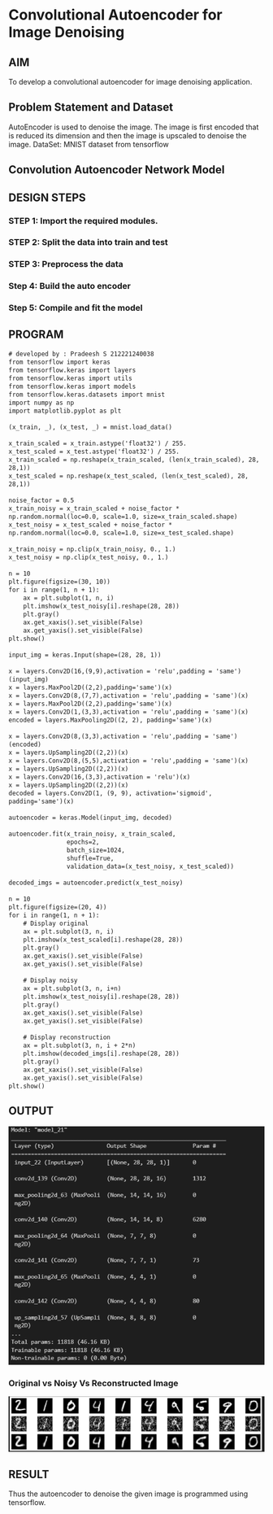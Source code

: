 # Convolutional Autoencoder for Image Denoising

## AIM

To develop a convolutional autoencoder for image denoising application.

## Problem Statement and Dataset

AutoEncoder is used to denoise the image. The image is first encoded that is reduced its dimension and then the image is upscaled to denoise the image.
DataSet:
MNIST dataset from tensorflow

## Convolution Autoencoder Network Model

## DESIGN STEPS

### STEP 1: Import the required modules.

### STEP 2: Split the data into train and test

### STEP 3: Preprocess the data

### Step 4: Build the auto encoder

### Step 5: Compile and fit the model

## PROGRAM

```
# developed by : Pradeesh S 212221240038
from tensorflow import keras
from tensorflow.keras import layers
from tensorflow.keras import utils
from tensorflow.keras import models
from tensorflow.keras.datasets import mnist
import numpy as np
import matplotlib.pyplot as plt

(x_train, _), (x_test, _) = mnist.load_data()

x_train_scaled = x_train.astype('float32') / 255.
x_test_scaled = x_test.astype('float32') / 255.
x_train_scaled = np.reshape(x_train_scaled, (len(x_train_scaled), 28, 28,1))
x_test_scaled = np.reshape(x_test_scaled, (len(x_test_scaled), 28, 28,1))

noise_factor = 0.5
x_train_noisy = x_train_scaled + noise_factor * np.random.normal(loc=0.0, scale=1.0, size=x_train_scaled.shape)
x_test_noisy = x_test_scaled + noise_factor * np.random.normal(loc=0.0, scale=1.0, size=x_test_scaled.shape)

x_train_noisy = np.clip(x_train_noisy, 0., 1.)
x_test_noisy = np.clip(x_test_noisy, 0., 1.)

n = 10
plt.figure(figsize=(30, 10))
for i in range(1, n + 1):
    ax = plt.subplot(1, n, i)
    plt.imshow(x_test_noisy[i].reshape(28, 28))
    plt.gray()
    ax.get_xaxis().set_visible(False)
    ax.get_yaxis().set_visible(False)
plt.show()

input_img = keras.Input(shape=(28, 28, 1))

x = layers.Conv2D(16,(9,9),activation = 'relu',padding = 'same')(input_img)
x = layers.MaxPool2D((2,2),padding='same')(x)
x = layers.Conv2D(8,(7,7),activation = 'relu',padding = 'same')(x)
x = layers.MaxPool2D((2,2),padding='same')(x)
x = layers.Conv2D(1,(3,3),activation = 'relu',padding = 'same')(x)
encoded = layers.MaxPooling2D((2, 2), padding='same')(x)

x = layers.Conv2D(8,(3,3),activation = 'relu',padding = 'same')(encoded)
x = layers.UpSampling2D((2,2))(x)
x = layers.Conv2D(8,(5,5),activation = 'relu',padding = 'same')(x)
x = layers.UpSampling2D((2,2))(x)
x = layers.Conv2D(16,(3,3),activation = 'relu')(x)
x = layers.UpSampling2D((2,2))(x)
decoded = layers.Conv2D(1, (9, 9), activation='sigmoid', padding='same')(x)

autoencoder = keras.Model(input_img, decoded)

autoencoder.fit(x_train_noisy, x_train_scaled,
                epochs=2,
                batch_size=1024,
                shuffle=True,
                validation_data=(x_test_noisy, x_test_scaled))

decoded_imgs = autoencoder.predict(x_test_noisy)

n = 10
plt.figure(figsize=(20, 4))
for i in range(1, n + 1):
    # Display original
    ax = plt.subplot(3, n, i)
    plt.imshow(x_test_scaled[i].reshape(28, 28))
    plt.gray()
    ax.get_xaxis().set_visible(False)
    ax.get_yaxis().set_visible(False)

    # Display noisy
    ax = plt.subplot(3, n, i+n)
    plt.imshow(x_test_noisy[i].reshape(28, 28))
    plt.gray()
    ax.get_xaxis().set_visible(False)
    ax.get_yaxis().set_visible(False)

    # Display reconstruction
    ax = plt.subplot(3, n, i + 2*n)
    plt.imshow(decoded_imgs[i].reshape(28, 28))
    plt.gray()
    ax.get_xaxis().set_visible(False)
    ax.get_yaxis().set_visible(False)
plt.show()
```

## OUTPUT

![](o2.png)

### Original vs Noisy Vs Reconstructed Image

![](o1.png)

## RESULT

Thus the autoencoder to denoise the given image is programmed using tensorflow.
